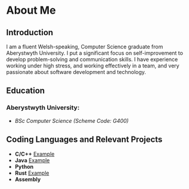 # About Me

## Introduction
I am a fluent Welsh-speaking, Computer Science graduate from Aberystwyth University.  I put a significant focus on self-improvement to develop problem-solving and communication skills.  I have experience working under high stress, and working effectively in a team, and very passionate about software development and technology.

## Education
### Aberystwyth University:
- *BSc Computer Science (Scheme Code: G400)*

## Coding Languages and Relevant Projects
- **C/C++** [Example](https://github.com/GruffTrick/Sheep-Behaviour-Analyser "Example C Project")
- **Java** [Example](https://github.com/GruffTrick/Sudoku-Solver "Example Java Project")
- **Python**
- **Rust** [Example](https://github.com/GruffTrick/csv_viewer "Example Rust Project")
- **Assembly**
